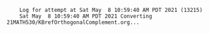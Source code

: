         Log for attempt at Sat May  8 10:59:40 AM PDT 2021 (13215)
        Sat May  8 10:59:40 AM PDT 2021 Converting 21MATH530/KBrefOrthogonalComplement.org...
